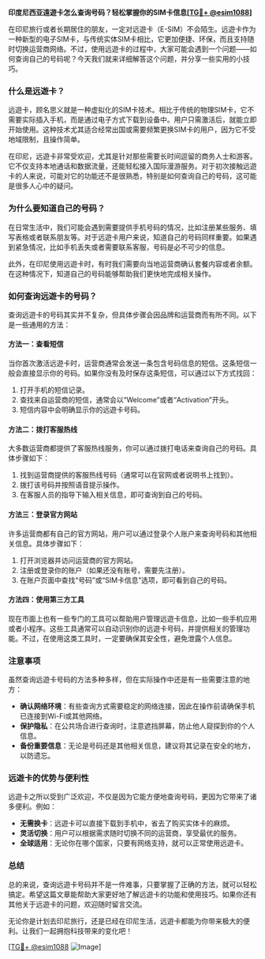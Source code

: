 **印度尼西亚遠遊卡怎么查询号码？轻松掌握你的SIM卡信息[[TG💪+ @esim1088](https://t.me/s/esim1088)]**

在印尼旅行或者长期居住的朋友，一定对远遊卡（E-SIM）不会陌生。远遊卡作为一种新型的电子SIM卡，与传统实体SIM卡相比，它更加便捷、环保，而且支持随时切换运营商网络。不过，使用远遊卡的过程中，大家可能会遇到一个问题——如何查询自己的号码呢？今天我们就来详细解答这个问题，并分享一些实用的小技巧。

### **什么是远遊卡？**

远遊卡，顾名思义就是一种虚拟化的SIM卡技术。相比于传统的物理SIM卡，它不需要实际插入手机，而是通过电子方式下载到设备中。用户只需激活后，就能立即开始使用。这种技术尤其适合经常出国或需要频繁更换SIM卡的用户，因为它不受地域限制，且操作简单。

在印尼，远遊卡非常受欢迎，尤其是针对那些需要长时间逗留的商务人士和游客。它不仅支持本地通话和数据流量，还能轻松接入国际漫游服务。对于初次接触远遊卡的人来说，可能对它的功能还不是很熟悉，特别是如何查询自己的号码，这可能是很多人心中的疑问。

### **为什么要知道自己的号码？**

在日常生活中，我们可能会遇到需要提供手机号码的情况，比如注册某些服务、填写表格或者联系朋友等。对于远遊卡用户来说，知道自己的号码同样重要。如果遇到紧急情况，比如手机丢失或者需要联系客服，号码是必不可少的信息。

此外，在印尼使用远遊卡时，有时我们需要向当地运营商确认套餐内容或者余额。在这种情况下，知道自己的号码能够帮助我们更快地完成相关操作。

### **如何查询远遊卡的号码？**

查询远遊卡的号码其实并不复杂，但具体步骤会因品牌和运营商而有所不同。以下是一些通用的方法：

#### **方法一：查看短信**
当你首次激活远遊卡时，运营商通常会发送一条包含号码信息的短信。这条短信一般会直接显示你的号码。如果你没有及时保存这条短信，可以通过以下方式找回：
1. 打开手机的短信记录。
2. 查找来自运营商的短信，通常会以“Welcome”或者“Activation”开头。
3. 短信内容中会明确显示你的远遊卡号码。

#### **方法二：拨打客服热线**
大多数运营商都提供了客服热线服务，你可以通过拨打电话来查询自己的号码。具体步骤如下：
1. 找到运营商提供的客服热线号码（通常可以在官网或者说明书上找到）。
2. 拨打该号码并按照语音提示操作。
3. 在客服人员的指导下输入相关信息，即可查询到自己的号码。

#### **方法三：登录官方网站**
许多运营商都有自己的官方网站，用户可以通过登录个人账户来查询号码和其他相关信息。具体步骤如下：
1. 打开浏览器并访问运营商的官方网站。
2. 注册或登录你的账户（如果还没有账号，需要先注册）。
3. 在账户页面中查找“号码”或“SIM卡信息”选项，即可看到自己的号码。

#### **方法四：使用第三方工具**
现在市面上也有一些专门的工具可以帮助用户管理远遊卡信息，比如一些手机应用或者小程序。这些工具通常可以自动识别你的远遊卡号码，并提供相关的管理功能。不过，在使用这类工具时，一定要确保其安全性，避免泄露个人信息。

### **注意事项**

虽然查询远遊卡号码的方法多种多样，但在实际操作中还是有一些需要注意的地方：
- **确认网络环境**：有些查询方式需要稳定的网络连接，因此在操作前请确保手机已连接到Wi-Fi或其他网络。
- **保护隐私**：在公共场合进行查询时，注意遮挡屏幕，防止他人窥探到你的个人信息。
- **备份重要信息**：无论是号码还是其他相关信息，建议将其记录在安全的地方，以防遗忘。

### **远遊卡的优势与便利性**

远遊卡之所以受到广泛欢迎，不仅是因为它能方便地查询号码，更因为它带来了诸多便利。例如：
- **无需换卡**：远遊卡可以直接下载到手机中，省去了购买实体卡的麻烦。
- **灵活切换**：用户可以根据需求随时切换不同的运营商，享受最优的服务。
- **全球适用**：无论你在哪个国家，只要有网络支持，就可以正常使用远遊卡。

### **总结**

总的来说，查询远遊卡号码并不是一件难事，只要掌握了正确的方法，就可以轻松搞定。希望这篇文章能帮助大家更好地了解远遊卡的功能和使用技巧。如果你还有其他关于远遊卡的问题，欢迎随时留言交流。

无论你是计划去印尼旅行，还是已经在印尼生活，远遊卡都能为你带来极大的便利。让我们一起拥抱科技带来的变化吧！

[[TG💪+ @esim1088](https://t.me/s/esim1088) ![Image](https://i.postimg.cc/4NQfJmqS/Snipaste-2025-05-13-00-14-12.png)]